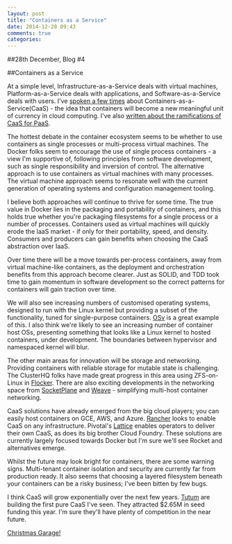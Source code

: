 ```yaml
---
layout: post
title: "Containers as a Service"
date: 2014-12-28 09:43
comments: true
categories: 
---
```

##28th December, Blog #4

##Containers as a Service

At a simple level, Infrastructure-as-a-Service deals with virtual machines, Platform-as-a-Service deals with applications, and Software-as-a-Service deals with users. I've [spoken a few times](http://blog.docker.com/2014/07/dockercon-video/) about Containers-as-a-Service(CaaS) - the idea that containers will become a new meaningful unit of currency in cloud computing. I've also [written about the ramifications of CaaS for PaaS](http://www.cloudcredo.com/pulling-paas-to-pieces/).

The hottest debate in the container ecosystem seems to be whether to use containers as single processes or multi-process virtual machines. The Docker folks seem to encourage the use of single process containers - a view I'm supportive of, following principles from software development, such as single responsibility and inversion of control. The alternative approach is to use containers as virtual machines with many processes. The virtual machine approach seems to resonate well with the current generation of operating systems and configuration management tooling.

I believe both approaches will continue to thrive for some time. The true value in Docker lies in the packaging and portability of containers, and this holds true whether you're packaging filesystems for a single process or a number of processes. Containers used as virtual machines will quickly erode the IaaS market - if only for their portability, speed, and density. Consumers and producers can gain benefits when choosing the CaaS abstraction over IaaS.

Over time there will be a move towards per-process containers, away from virtual machine-like containers, as the deployment and orchestration benefits from this approach become clearer. Just as SOLID, and TDD took time to gain momentum in software development so the correct patterns for containers will gain traction over time.

We will also see increasing numbers of customised operating systems, designed to run with the Linux kernel but providing a subset of the functionality, tuned for single-purpose containers. [OSv](http://osv.io/) is a great example of this. I also think we're likely to see an increasing number of container host OSs, presenting something that looks like a Linux kernel to hosted containers, under development. The boundaries between hypervisor and namespaced kernel will blur.

The other main areas for innovation will be storage and networking. Providing containers with reliable storage for mutable state is challenging. The ClusterHQ folks have made great progress in this area using ZFS-on-Linux in [Flocker](https://github.com/clusterhq/flocker). There are also exciting developments in the networking space from [SocketPlane](http://socketplane.io/) and [Weave](https://github.com/zettio/weave) - simplifying multi-host container networking.

CaaS solutions have already emerged from the big cloud players; you can easily host containers on GCE, AWS, and Azure. [Rancher](http://www.rancher.io/) looks to enable CaaS on any infrastructure. Pivotal's [Lattice](https://github.com/pivotal-cf-experimental/lattice) enables operators to deliver their own CaaS, as does its big brother Cloud Foundry. These solutions are currently largely focused towards Docker but I'm sure we'll see Rocket and alternatives emerge.

Whilst the future may look bright for containers, there are some warning signs. Multi-tenant container isolation and security are currently far from production ready. It also seems that choosing a layered filesystem beneath your containers can be a risky business; I've been bitten by few bugs.

I think CaaS will grow exponentially over the next few years. [Tutum](https://www.tutum.co/) are building the first pure CaaS I've seen. They attracted $2.65M in seed funding this year. I'm sure they'll have plenty of competition in the near future.

[Christmas Garage!](https://www.youtube.com/watch?v=02KRAshCG0w)